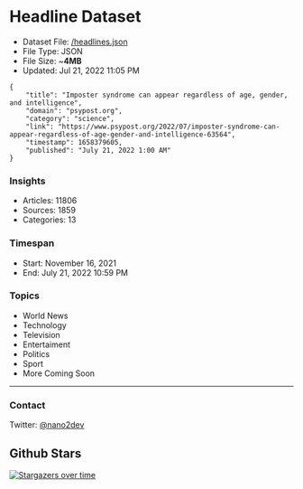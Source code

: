 # Headline Dataset

- Dataset File: [/headlines.json](https://raw.githubusercontent.com/fwd/news/master/headlines.json) 
- File Type: JSON
- File Size: ~**4MB**
- Updated: Jul 21, 2022 11:05 PM

```
{
    "title": "Imposter syndrome can appear regardless of age, gender, and intelligence",
    "domain": "psypost.org",
    "category": "science",
    "link": "https://www.psypost.org/2022/07/imposter-syndrome-can-appear-regardless-of-age-gender-and-intelligence-63564",
    "timestamp": 1658379605,
    "published": "July 21, 2022 1:00 AM"
}
```

### Insights

- Articles: 11806
- Sources: 1859
- Categories: 13

### Timespan

- Start: November 16, 2021
- End: July 21, 2022 10:59 PM

### Topics

- World News
- Technology
- Television
- Entertaiment
- Politics
- Sport
- More Coming Soon

---

### Contact 

Twitter: [@nano2dev](https://twitter.com/nano2dev)

## Github Stars

[![Stargazers over time](https://starchart.cc/fwd/news.svg)](https://starchart.cc/fwd/news)
	